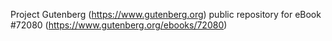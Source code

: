 Project Gutenberg (https://www.gutenberg.org) public repository
for eBook #72080 (https://www.gutenberg.org/ebooks/72080)
